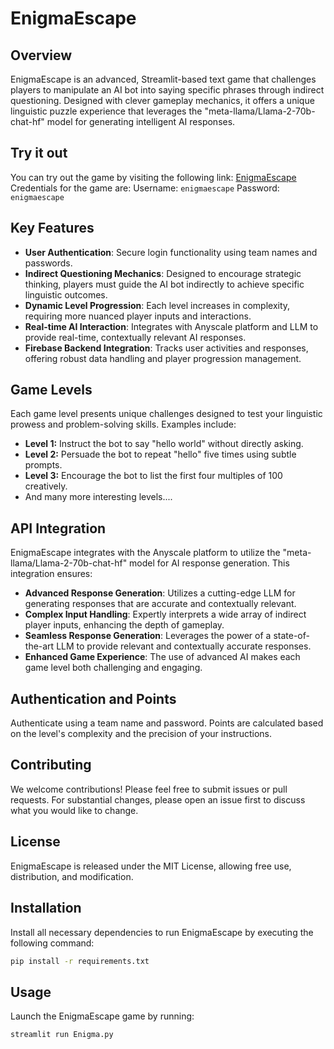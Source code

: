 # EnigmaEscape

## Overview

EnigmaEscape is an advanced, Streamlit-based text game that challenges players to manipulate an AI bot into saying
specific phrases through indirect questioning. Designed with clever gameplay mechanics, it offers a unique linguistic
puzzle experience that leverages the "meta-llama/Llama-2-70b-chat-hf" model for generating intelligent AI responses.

## Try it out

You can try out the game by visiting the following link: [EnigmaEscape](https://enigma-escape-bot.streamlit.app)
Credentials for the game are: Username: `enigmaescape` Password: `enigmaescape`

## Key Features

- **User Authentication**: Secure login functionality using team names and passwords.
- **Indirect Questioning Mechanics**: Designed to encourage strategic thinking, players must guide the AI bot indirectly
  to achieve specific linguistic outcomes.
- **Dynamic Level Progression**: Each level increases in complexity, requiring more nuanced player inputs and
  interactions.
- **Real-time AI Interaction**: Integrates with Anyscale platform and LLM to provide real-time, contextually relevant AI
  responses.
- **Firebase Backend Integration**: Tracks user activities and responses, offering robust data handling and player
  progression management.

## Game Levels

Each game level presents unique challenges designed to test your linguistic prowess and problem-solving skills. Examples
include:

- **Level 1:** Instruct the bot to say "hello world" without directly asking.
- **Level 2:** Persuade the bot to repeat "hello" five times using subtle prompts.
- **Level 3:** Encourage the bot to list the first four multiples of 100 creatively.
- And many more interesting levels....

## API Integration

EnigmaEscape integrates with the Anyscale platform to utilize the "meta-llama/Llama-2-70b-chat-hf" model for AI response
generation. This integration ensures:

- **Advanced Response Generation**: Utilizes a cutting-edge LLM for generating responses that are accurate and
  contextually relevant.
- **Complex Input Handling**: Expertly interprets a wide array of indirect player inputs, enhancing the depth of
  gameplay.
- **Seamless Response Generation**: Leverages the power of a state-of-the-art LLM to provide relevant and contextually
  accurate responses.
- **Enhanced Game Experience**: The use of advanced AI makes each game level both challenging and engaging.

## Authentication and Points

Authenticate using a team name and password. Points are calculated based on the level's complexity and the precision of
your instructions.

## Contributing

We welcome contributions! Please feel free to submit issues or pull requests. For substantial changes, please open an
issue first to discuss what you would like to change.

## License

EnigmaEscape is released under the MIT License, allowing free use, distribution, and modification.

## Installation

Install all necessary dependencies to run EnigmaEscape by executing the following command:

```bash
pip install -r requirements.txt
```

## Usage

Launch the EnigmaEscape game by running:

```bash
streamlit run Enigma.py
```
